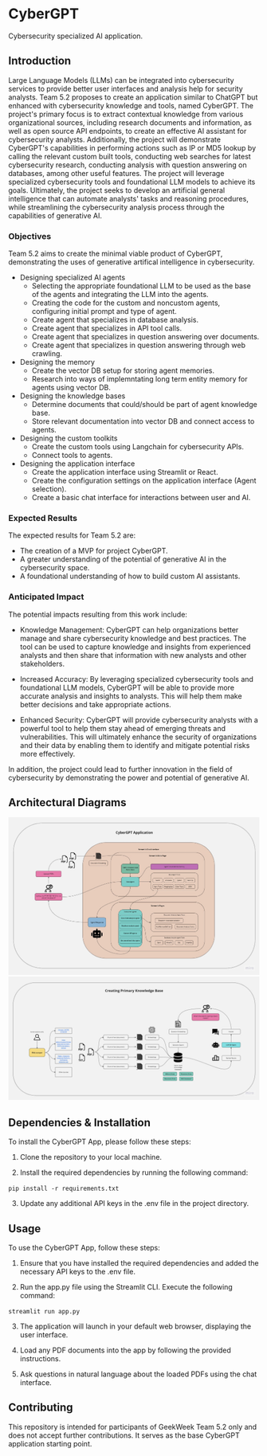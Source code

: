 # CyberGPT
Cybersecurity specialized AI application.

## Introduction

Large Language Models (LLMs) can be integrated into cybersecurity services to provide better user interfaces and analysis help for security analysts.  Team 5.2 proposes to create an application similar to ChatGPT but enhanced with cybersecurity knowledge and tools, named CyberGPT.  The project's primary focus is to extract contextual knowledge from various organizational sources, including research documents and information, as well as open source API endpoints, to create an effective AI assistant for cybersecurity analysts. Additionally, the project will demonstrate CyberGPT's capabilities in performing actions such as IP or MD5 lookup by calling the relevant custom built tools, conducting web searches for latest cybersecurity research, conducting analysis with question answering on databases, among other useful features. The project will leverage specialized cybersecurity tools and foundational LLM models to achieve its goals. Ultimately, the project seeks to develop an artificial general intelligence that can automate analysts' tasks and reasoning procedures, while streamlining the cybersecurity analysis process through the capabilities of generative AI.

### Objectives

Team 5.2 aims to create the minimal viable product of CyberGPT, demonstrating the uses of generative artifical intelligence in cybersecurity.  

- Designing specialized AI agents
  - Selecting the appropriate foundational LLM to be used as the base of the agents and integrating the LLM into the agents.  
  - Creating the code for the custom and noncustom agents, configuring initial prompt and type of agent.
  - Create agent that specializes in database analysis.
  - Create agent that specializes in API tool calls.
  - Create agent that specializes in question answering over documents.
  - Create agent that specializes in question answering through web crawling.
- Designing the memory
  - Create the vector DB setup for storing agent memories.
  - Research into ways of implemntating long term entity memory for agents using vector DB.
- Designing the knowledge bases
  - Determine documents that could/should be part of agent knowledge base.
  - Store relevant documentation into vector DB and connect access to agents.
- Designing the custom toolkits
  - Create the custom tools using Langchain for cybersecurity APIs.
  - Connect tools to agents.
- Designing the application interface
  - Create the application interface using Streamlit or React.
  - Create the configuration settings on the application interface (Agent selection).
  - Create a basic chat interface for interactions between user and AI.

### Expected Results

The expected results for Team 5.2 are:

- The creation of a MVP for project CyberGPT.
- A greater understanding of the potential of generative AI in the cybersecurity space.
- A foundational understanding of how to build custom AI assistants.

### Anticipated Impact

The potential impacts resulting from this work include:

- Knowledge Management: CyberGPT can help organizations better manage and share cybersecurity knowledge and best practices. The tool can be used to capture knowledge and insights from experienced analysts and then share that information with new analysts and other stakeholders.

- Increased Accuracy: By leveraging specialized cybersecurity tools and foundational LLM models, CyberGPT will be able to provide more accurate analysis and insights to analysts. This will help them make better decisions and take appropriate actions.

- Enhanced Security: CyberGPT will provide cybersecurity analysts with a powerful tool to help them stay ahead of emerging threats and vulnerabilities. This will ultimately enhance the security of organizations and their data by enabling them to identify and mitigate potential risks more effectively.

In addition, the project could lead to further innovation in the field of cybersecurity by demonstrating the power and potential of generative AI.

## Architectural Diagrams

![image info](./diagrams/1.jpg)
![image info](./diagrams/2.jpg)

## Dependencies & Installation

To install the CyberGPT App, please follow these steps:

1. Clone the repository to your local machine.

2. Install the required dependencies by running the following command:

  `pip install -r requirements.txt`

3. Update any additional API keys in the .env file in the project directory.

## Usage

To use the CyberGPT App, follow these steps:

1. Ensure that you have installed the required dependencies and added the necessary API keys to the .env file.

2. Run the app.py file using the Streamlit CLI. Execute the following command:

`streamlit run app.py`

3. The application will launch in your default web browser, displaying the user interface.

4. Load any PDF documents into the app by following the provided instructions.

5. Ask questions in natural language about the loaded PDFs using the chat interface.

## Contributing

This repository is intended for participants of GeekWeek Team 5.2 only and does not accept further contributions. It serves as the base CyberGPT application starting point.
